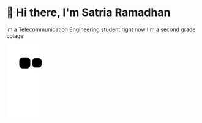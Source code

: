 # 👋 Hi there, I'm Satria Ramadhan
im a Telecommunication Engineering student 
right now I'm a second grade colage









![snake gif](https://github.com/raasgeorge/raasgeorge/blob/output/github-contribution-grid-snake.svg)
